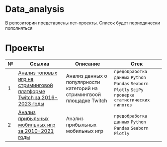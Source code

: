 # Data_analysis
В репозитории представлены пет-проекты. Список будет периодически пополняться

# Проекты
| № | Ссылка | Описание | Стек |
| --- | --- | --- | --- |
| 1 | [Анализ топовых игр на стриминговой платформе Twitch за 2016-2023 годы](https://github.com/ArhoneR/Pet_projects/blob/main/twitch_data_analysis/twitch.ipynb) | Анализ данных о популярности категорий на стримингвоой площадке Twitch | `предобработка данных` `Python` `Pandas` `Seaborn` `Plotly` `SciPy` `проверка статистических гипотез`
| 2 | [Анализ прибыльных мобильных игр за 2010-2021 годы](https://github.com/ArhoneR/Pet_projects/blob/main/mobile_games_analysis/Mobile_games_analysis.ipynb) | Анализ прибыльных мобильных игр | `предобработка данных` `Python` `Pandas` `Seaborn` `Plotly` 
